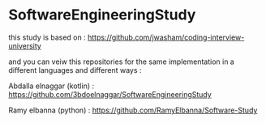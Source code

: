 # SoftwareEngineeringStudy
this study is based on :
https://github.com/jwasham/coding-interview-university


and you can veiw this repositories for the same implementation in a different languages and different ways :

Abdalla elnaggar (kotlin) : https://github.com/3bdoelnaggar/SoftwareEngineeringStudy

Ramy elbanna (python) : https://github.com/RamyElbanna/Software-Study

